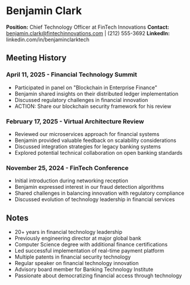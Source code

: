# Benjamin Clark
**Position:** Chief Technology Officer at FinTech Innovations
**Contact:** benjamin.clark@fintechinnovations.com | (212) 555-3692
**LinkedIn:** linkedin.com/in/benjaminclarktech

## Meeting History

### April 11, 2025 - Financial Technology Summit
* Participated in panel on "Blockchain in Enterprise Finance"
* Benjamin shared insights on their distributed ledger implementation
* Discussed regulatory challenges in financial innovation
* ACTION: Share our blockchain security framework for his review

### February 17, 2025 - Virtual Architecture Review
* Reviewed our microservices approach for financial systems
* Benjamin provided valuable feedback on scalability considerations
* Discussed integration strategies for legacy banking systems
* Explored potential technical collaboration on open banking standards

### November 25, 2024 - FinTech Conference
* Initial introduction during networking reception
* Benjamin expressed interest in our fraud detection algorithms
* Shared challenges in balancing innovation with regulatory compliance
* Discussed evolution of technology leadership in financial services

## Notes
* 20+ years in financial technology leadership
* Previously engineering director at major global bank
* Computer Science degree with additional finance certifications
* Led successful implementation of real-time payment platform
* Multiple patents in financial security technology
* Regular speaker on financial technology innovation
* Advisory board member for Banking Technology Institute
* Passionate about democratizing financial access through technology